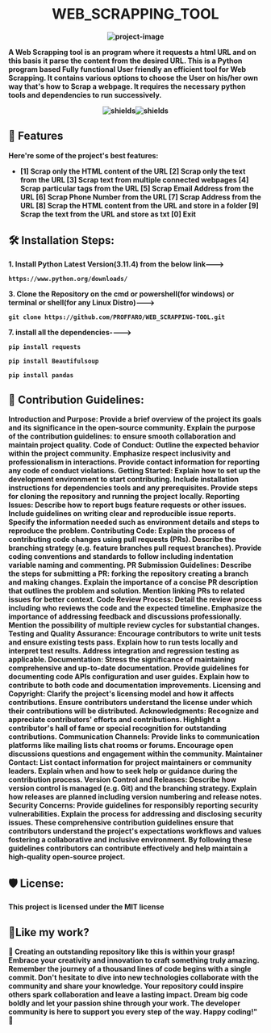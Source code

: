 <h1 align="center" id="title"><b>WEB_SCRAPPING_TOOL<b></h1>

<p align="center"><img src="https://nanonets.com/blog/content/images/2023/04/Screenshot-2023-04-17-at-4.50.18-PM.png" alt="project-image"></p>

<p id="description">A Web Scrapping tool is an program where it requests a html URL and on this basis it parse the content from the desired URL. This is a Python program based Fully functional User friendly an efficient tool for Web Scrapping. It contains various options to choose the User on his/her own way that's how to Scrap a webpage. It requires the necessary python tools and dependencies to run successively.</p>

<p align="center"><img src="https://img.shields.io/badge/dynamic/yaml?url=https%3A%2F%2Fgithub.com%2Fbadges%2Fshields%2Fmaster%2F.github%2Fdependabot.yml&amp;query=%24.version&amp;prefix=%5B&amp;suffix=%5D&amp;style=plastic&amp;logo=GitLab&amp;logoColor=rgb&amp;label=creative&amp;labelColor=rgb&amp;color=rgb" alt="shields"><img src="https://img.shields.io/badge/Web%20Scrapping%20Tool-Dayananda?style=flat-square&amp;logo=gitlab&amp;logoColor=rgb&amp;label=creative&amp;labelColor=rgb&amp;color=rgb" alt="shields"></p>

  
  
<h2>🧐 Features</h2>

Here're some of the project's best features:

*   \[1\] Scrap only the HTML content of the URL \[2\] Scrap only the text from the URL \[3\] Scrap text from multiple connected webpages \[4\] Scrap particular tags from the URL \[5\] Scrap Email Address from the URL \[6\] Scrap Phone Number from the URL \[7\] Scrap Address from the URL \[8\] Scrap the HTML content from the URL and store in a folder \[9\] Scrap the text from the URL and store as txt \[0\] Exit

<h2>🛠️ Installation Steps:</h2>

<p>1. Install Python Latest Version(3.11.4) from the below link---&gt;</p>

```
https://www.python.org/downloads/
```

<p>3. Clone the Repository on the cmd or powershell(for windows) or terminal or shell(for any Linux Distro)---&gt;</p>

```
git clone https://github.com/PROFFARO/WEB_SCRAPPING-TOOL.git
```

<p>7. install all the dependencies----&gt;</p>

```
pip install requests
```

```
pip install Beautifulsoup
```

```
pip install pandas
```


<h2>🍰 Contribution Guidelines:</h2>

Introduction and Purpose: Provide a brief overview of the project its goals and its significance in the open-source community. Explain the purpose of the contribution guidelines: to ensure smooth collaboration and maintain project quality. Code of Conduct: Outline the expected behavior within the project community. Emphasize respect inclusivity and professionalism in interactions. Provide contact information for reporting any code of conduct violations. Getting Started: Explain how to set up the development environment to start contributing. Include installation instructions for dependencies tools and any prerequisites. Provide steps for cloning the repository and running the project locally. Reporting Issues: Describe how to report bugs feature requests or other issues. Include guidelines on writing clear and reproducible issue reports. Specify the information needed such as environment details and steps to reproduce the problem. Contributing Code: Explain the process of contributing code changes using pull requests (PRs). Describe the branching strategy (e.g. feature branches pull request branches). Provide coding conventions and standards to follow including indentation variable naming and commenting. PR Submission Guidelines: Describe the steps for submitting a PR: forking the repository creating a branch and making changes. Explain the importance of a concise PR description that outlines the problem and solution. Mention linking PRs to related issues for better context. Code Review Process: Detail the review process including who reviews the code and the expected timeline. Emphasize the importance of addressing feedback and discussions professionally. Mention the possibility of multiple review cycles for substantial changes. Testing and Quality Assurance: Encourage contributors to write unit tests and ensure existing tests pass. Explain how to run tests locally and interpret test results. Address integration and regression testing as applicable. Documentation: Stress the significance of maintaining comprehensive and up-to-date documentation. Provide guidelines for documenting code APIs configuration and user guides. Explain how to contribute to both code and documentation improvements. Licensing and Copyright: Clarify the project's licensing model and how it affects contributions. Ensure contributors understand the license under which their contributions will be distributed. Acknowledgments: Recognize and appreciate contributors' efforts and contributions. Highlight a contributor's hall of fame or special recognition for outstanding contributions. Communication Channels: Provide links to communication platforms like mailing lists chat rooms or forums. Encourage open discussions questions and engagement within the community. Maintainer Contact: List contact information for project maintainers or community leaders. Explain when and how to seek help or guidance during the contribution process. Version Control and Releases: Describe how version control is managed (e.g. Git) and the branching strategy. Explain how releases are planned including version numbering and release notes. Security Concerns: Provide guidelines for responsibly reporting security vulnerabilities. Explain the process for addressing and disclosing security issues. These comprehensive contribution guidelines ensure that contributors understand the project's expectations workflows and values fostering a collaborative and inclusive environment. By following these guidelines contributors can contribute effectively and help maintain a high-quality open-source project.

<h2>🛡️ License:</h2>

This project is licensed under the MIT license

<h2>💖Like my work?</h2>

🚀 Creating an outstanding repository like this is within your grasp! Embrace your creativity and innovation to craft something truly amazing. Remember the journey of a thousand lines of code begins with a single commit. Don't hesitate to dive into new technologies collaborate with the community and share your knowledge. Your repository could inspire others spark collaboration and leave a lasting impact. Dream big code boldly and let your passion shine through your work. The developer community is here to support you every step of the way. Happy coding!" 🌟

